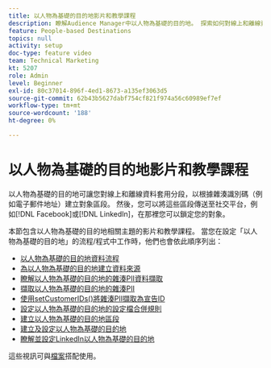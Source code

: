 ```yaml
---
title: 以人物為基礎的目的地影片和教學課程
description: 瞭解Audience Manager中以人物為基礎的目的地。 探索如何對線上和離線資料套用細分，以根據雜湊識別碼（例如電子郵件地址等）建立對象區段！
feature: People-based Destinations
topics: null
activity: setup
doc-type: feature video
team: Technical Marketing
kt: 5207
role: Admin
level: Beginner
exl-id: 80c37014-896f-4ed1-8673-a135ef3063d5
source-git-commit: 62b43b5627dabf754cf821f974a56c60989ef7ef
workflow-type: tm+mt
source-wordcount: '188'
ht-degree: 0%

---
```


# 以人物為基礎的目的地影片和教學課程

以人物為基礎的目的地可讓您對線上和離線資料套用分段，以根據雜湊識別碼（例如電子郵件地址）建立對象區段。 然後，您可以將這些區段傳送至社交平台，例如[!DNL Facebook]或[!DNL LinkedIn]，在那裡您可以鎖定您的對象。

本節包含以人物為基礎的目的地相關主題的影片和教學課程。 當您在設定「以人物為基礎的目的地」的流程/程式中工作時，他們也會依此順序列出：

* [以人物為基礎的目的地資料流程](people-based-destinations-data-flow.md)
* [為以人物為基礎的目的地建立資料來源](creating-a-data-source-for-people-based-destinations.md)
* [瞭解以人物為基礎的目的地的雜湊PII資料擷取](understanding-hashed-pii-data-ingestion-for-people-based-destinations.md)
* [擷取以人物為基礎的目的地的雜湊PII](ingesting-hashed-pii-for-people-based-destinations.md)
* [使用setCustomerIDs()將雜湊PII擷取為宣告ID](using-setcustomerids-to-ingest-and-hash-pii-as-a-declared-id.md)
* [設定以人物為基礎的目的地的設定檔合併規則](configuring-profile-merge-rules-for-people-based-destinations.md)
* [建立以人物為基礎的目的地區段](creating-segments-for-people-based-destinations.md)
* [建立及設定以人物為基礎的目的地](create-and-configure-people-based-destinations.md)
* [瞭解並設定LinkedIn以人物為基礎的目的地](understanding-and-configuring-the-linkedin-pbd.md)

這些視訊可與[檔案](https://experienceleague.adobe.com/docs/audience-manager/user-guide/features/destinations/people-based/people-based-destinations-overview.html)搭配使用。
